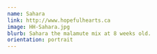 ```yaml
---
name: Sahara
link: http://www.hopefulhearts.ca
image: HH-Sahara.jpg
blurb: Sahara the malamute mix at 8 weeks old.
orientation: portrait
---
```

